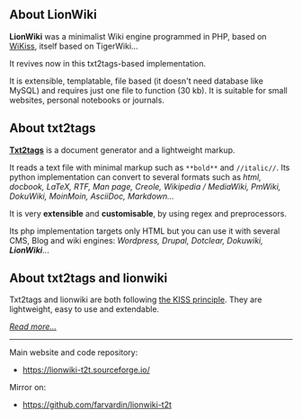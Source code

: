 
## About LionWiki 

**LionWiki** was a minimalist Wiki engine programmed in PHP, based on [WiKiss](http://www.wikiss.tuxfamily.org/), itself based on TigerWiki...

It revives now in this txt2tags-based implementation.

It is extensible, templatable, file based (it doesn't need database like MySQL) and requires just one file to function (30 kb). It is suitable for small websites, personal notebooks or journals. 

## About txt2tags 

**[Txt2tags](http://www.txt2tags.org)** is a document generator and a lightweight markup.

It reads a text file with minimal markup such as `**bold**` and `//italic//`. Its python implementation can convert to several formats such as *html, docbook, LaTeX, RTF, Man page, Creole, Wikipedia / MediaWiki, PmWiki, DokuWiki, MoinMoin, AsciiDoc, Markdown...*

It is very **extensible** and **customisable**, by using regex and preprocessors.

Its php implementation targets only HTML but you can use it with several CMS, Blog and wiki engines: *Wordpress, Drupal, Dotclear, Dokuwiki, **LionWiki***...

## About txt2tags and lionwiki 

Txt2tags and lionwiki are both following [the KISS principle](https://en.wikipedia.org/wiki/KISS_principle). They are lightweight, easy to use and extendable.

*[Read more...](https://lionwiki-t2t.sourceforge.io/index.php?page=help.en)*



-----------------------------

Main website and code repository: 

* https://lionwiki-t2t.sourceforge.io/


Mirror on:

* https://github.com/farvardin/lionwiki-t2t


